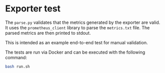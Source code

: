 # Exporter test

The `parse.py` validates that the metrics generated by the exporter are valid. It uses the `prometheus_client` library to parse the `metrics.txt` file. The parsed metrics are then printed to stdout.

This is intended as an example end-to-end test for manual validation.

The tests are run via Docker and can be executed with the following command:

```sh
bash run.sh
```